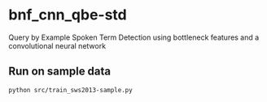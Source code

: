 # bnf_cnn_qbe-std
Query by Example Spoken Term Detection using bottleneck features and a convolutional neural network

## Run on sample data

`python src/train_sws2013-sample.py`

